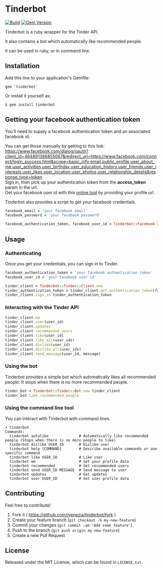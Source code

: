 # Tinderbot

[![Build](https://travis-ci.org/jvenezia/tinderbot.svg?branch=master)](https://travis-ci.org/jvenezia/tinderbot)
[![Gem Version](https://badge.fury.io/rb/tinderbot.svg)](http://badge.fury.io/rb/tinderbot)

Tinderbot is a ruby wrapper for the Tinder API.

It also contains a bot which automatically like recommended people.

It can be used in ruby, or in command line.

## Installation

Add this line to your application's Gemfile:

    gem 'tinderbot'

Or install it yourself as:

    $ gem install tinderbot


## Getting your facebook authentication token

You'll need to supply a facebook authentication token and an associated facebook id.

You can get those manually by getting to this link:  
https://www.facebook.com/dialog/oauth?client_id=464891386855067&redirect_uri=https://www.facebook.com/connect/login_success.html&scope=basic_info,email,public_profile,user_about_me,user_activities,user_birthday,user_education_history,user_friends,user_interests,user_likes,user_location,user_photos,user_relationship_details&response_type=token  
Sign in, then pick up your authentication token from the **access_token** param in the url.  
Get your facebook user id with this [online tool](http://findmyfacebookid.com/) by providing your profile url.

Tinderbot also provides a script to get your facebook credentials.
```ruby
facebook_email = 'your facebook email'
facebook_password = 'your facebook password'

facebook_authentication_token, facebook_user_id = Tinderbot::Facebook.get_credentials(facebook_email, facebook_password)
```

## Usage
### Authenticating

Once you get your credentials, you can sign in to Tinder.
```ruby
facebook_authentication_token = 'your facebook authentication token'
facebook_user_id = 'your facebook user id'

tinder_client = Tinderbot::Tinder::Client.new
tinder_authentication_token = tinder_client.get_authentication_token(facebook_authentication_token, facebook_user_id)
tinder_client.sign_in tinder_authentication_token
```

### Interacting with the Tinder API
```ruby
tinder_client.me
tinder_client.user(user_id)
tinder_client.updates
tinder_client.recommended_users
tinder_client.like(user_id)
tinder_client.like_all(user_ids)
tinder_client.dislike(user_id)
tinder_client.dislike_all(user_ids)
tinder_client.send_message(user_id, message)
```

### Using the bot
Tinderbot provides a simple bot which automatically likes all recommended people. It stops when there is no more recommended people.
```ruby
tinder_bot = Tinderbot::Tinder::Bot.new tinder_client
tinder_bot.like_recommended_people
```

### Using the command line tool
You can interact with Tinderbot with command lines.
```
> tinderbot
Commands:
  tinderbot autolike              # Automatically like recommended people (Stops when there is no more people to like)
  tinderbot dislike USER_ID       # Dislike user
  tinderbot help [COMMAND]        # Describe available commands or one specific command
  tinderbot like USER_ID          # Like user
  tinderbot me                    # Get your profile data
  tinderbot recommended           # Get recommended users
  tinderbot send USER_ID MESSAGE  # Send message to user
  tinderbot updates               # Get updates
  tinderbot user USER_ID          # Get user profile data
```

## Contributing
Feel free to contribute!

1. Fork it ( https://github.com/jvenezia/tinderbot/fork )
2. Create your feature branch (`git checkout -b my-new-feature`)
3. Commit your changes (`git commit -am 'Add some feature'`)
4. Push to the branch (`git push origin my-new-feature`)
5. Create a new Pull Request

## License
Released under the MIT License, which can be found in `LICENSE.txt`.